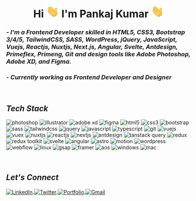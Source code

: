 <!----------------------------------- Heading Section ------------------------------------>
<h1 align="center">
    Hi
    <img src="https://raw.githubusercontent.com/ABSphreak/ABSphreak/master/gifs/Hi.gif" width="35">
    I'm Pankaj Kumar
       <img src="https://raw.githubusercontent.com/ABSphreak/ABSphreak/master/gifs/Hi.gif" width="35">
</h1>

<!----------------------------------- About Section ------------------------------------>
<h3>
    <i>- I'm a Frontend Developer skilled in HTML5, CSS3, Bootstrap 3/4/5, TailwindCSS, SASS, WordPress, jQuery, JavaScript, Vuejs, Reactjs, Nuxtjs, Next.js, Angular, Svelte, Antdesign, Primeflex, Primeng, Git and design tools like Adobe Photoshop, Adobe XD, and Figma.</i>
</h3>

<h3>
    <i>- Currently working as Frontend Developer and Designer</i>
</h3>
<br>

<!----------------------------------- Tech Stack Section ------------------------------------>
<h2><i>Tech Stack</i></h2>
<p>
   <img src="https://img.shields.io/badge/Photoshop-31A8FF?style=for-the-badge&logo=adobe-photoshop&logoColor=white" alt="photoshop" />
   <img src="https://img.shields.io/badge/Illustrator-FF9A00?style=for-the-badge&logo=adobe-illustrator&logoColor=white" alt="illustrator" />
    <img src="https://img.shields.io/badge/Adobe%20XD-FF9A00?style=for-the-badge&logo=adobe-xd&logoColor=white" alt="adobe xd" />
   <img src="https://img.shields.io/badge/Figma-F24E1E?style=for-the-badge&logo=figma&logoColor=white" alt="figma" />
   <img src="https://img.shields.io/badge/HTML5-E34F26?style=for-the-badge&logo=html5&logoColor=white" alt="html5" />
   <img src="https://img.shields.io/badge/CSS3-1572B6?style=for-the-badge&logo=css3&logoColor=white" alt="css3" />
   <img src="https://img.shields.io/badge/Bootstrap-563D7C?style=for-the-badge&logo=bootstrap&logoColor=white" alt="bootstrap" />
   <img src="https://img.shields.io/badge/Sass-CC6699?style=for-the-badge&logo=sass&logoColor=white" alt="sass" />
   <img src="https://img.shields.io/badge/Tailwind%20CSS-38B2AC?style=for-the-badge&logo=tailwind-css&logoColor=white" alt="tailwindcss" />
   <img src="https://img.shields.io/badge/jQuery-0769AD?style=for-the-badge&logo=jquery&logoColor=white" alt="jquery" />
   <img src="https://img.shields.io/badge/JavaScript-F7DF1E?style=for-the-badge&logo=javascript&logoColor=black" alt="javascript" />
   <img src="https://img.shields.io/badge/TypeScript-007ACC?style=for-the-badge&logo=typescript&logoColor=white" alt="typescript" />
   <img src="https://img.shields.io/badge/Git-F44D27?style=for-the-badge&logo=git&logoColor=white" alt="git" />
   <img src="https://img.shields.io/badge/Vue.js-4FC08D?style=for-the-badge&logo=vue.js&logoColor=white" alt="vuejs" />
   <img src="https://img.shields.io/badge/Vuex-3C6E8F?style=for-the-badge&logo=vue.js&logoColor=white" alt="vuex" />
   <img src="https://img.shields.io/badge/Nuxt.js-00C58E?style=for-the-badge&logo=nuxt.js&logoColor=white" alt="nuxtjs" />
   <img src="https://img.shields.io/badge/React-20232A?style=for-the-badge&logo=react&logoColor=white" alt="reactjs" />
   <img src="https://img.shields.io/badge/Next.js-000000?style=for-the-badge&logo=next.js&logoColor=white" alt="nextjs" />
   <img src="https://img.shields.io/badge/Ant%20Design-1677FF?style=for-the-badge&logo=ant-design&logoColor=white" alt="antdesign" />
   <img src="https://img.shields.io/badge/TanStack%20Query-EC4440?style=for-the-badge&logo=react-query&logoColor=white" alt="tanstack query" />
   <img src="https://img.shields.io/badge/Redux-764ABC?style=for-the-badge&logo=redux&logoColor=white" alt="redux" />
   <img src="https://img.shields.io/badge/Redux%20Toolkit-764ABC?style=for-the-badge&logo=redux&logoColor=white" alt="redux toolkit" />
   <img src="https://img.shields.io/badge/Svelte-FF3E00?style=for-the-badge&logo=svelte&logoColor=white" alt="svelte" />
   <img src="https://img.shields.io/badge/Angular-DD0031?style=for-the-badge&logo=angular&logoColor=white" alt="angular" />
   <img src="https://img.shields.io/badge/Astro-FF5D3D?style=for-the-badge&logo=astro&logoColor=white" alt="astro" />
   <img src="https://img.shields.io/badge/Motion-0088CC?style=for-the-badge&logo=motion&logoColor=white" alt="motion" />
   <img src="https://img.shields.io/badge/WordPress-21759B?style=for-the-badge&logo=wordpress&logoColor=white" alt="wordpress" />
    <img src="https://img.shields.io/badge/Webflow-4353FF?style=for-the-badge&logo=webflow&logoColor=white" alt="webflow" />
   <img src="https://img.shields.io/badge/Linux-FCC624?style=for-the-badge&logo=linux&logoColor=black" alt="linux" />
   <img src="https://img.shields.io/badge/GSAP-88CE02?style=for-the-badge&logo=gsap&logoColor=white" alt="gsap" />
   <img src="https://img.shields.io/badge/Framer-000000?style=for-the-badge&logo=framer&logoColor=white" alt="framer" />
   <img src="https://img.shields.io/badge/AOS-DA552F?style=for-the-badge&logo=aos&logoColor=white" alt="aos" />
   <img src="https://img.shields.io/badge/Windows-0078D4?style=for-the-badge&logo=windows&logoColor=white" alt="windows" />
   <img src="https://img.shields.io/badge/macOS-000000?style=for-the-badge&logo=apple&logoColor=white" alt="mac" />
</p>
<br>

<!----------------------------------- Social Media Links Section ------------------------------------>
<h2><i>Let's Connect</i></h2>
<p align="left">
    <a href="https://www.linkedin.com/in/pankaj-kumar-a1641ba6/" target="_blank" rel="noopener noreferrer">
        <img align="center" src="https://img.shields.io/badge/LinkedIn-0077B5?style=for-the-badge&logo=linkedin&logoColor=white" alt="LinkedIn" />
    </a>
    <a href="https://twitter.com/pankajk76520654" target="_blank" rel="noopener noreferrer">
        <img align="center" src="https://img.shields.io/badge/Twitter-1DA1F2?style=for-the-badge&logo=twitter&logoColor=white" alt="Twitter" />
    </a>
    <a href="https://my-portfolio-pankaj.vercel.app/" target="_blank" rel="noopener noreferrer">
        <img align="center" src="https://img.shields.io/badge/Portfolio-18A303?style=for-the-badge&logo=ionic&logoColor=white" alt="Portfolio" />
    </a>
    <a href="mailto:mpankaj.syal1@gmail.com" title="pankaj.syal1@gmail.com">
        <img align="center" src="https://img.shields.io/badge/Gmail-D14836?style=for-the-badge&logo=gmail&logoColor=white" alt="Gmail" />
    </a>
</p>
